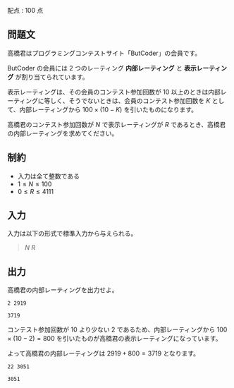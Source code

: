 配点 : $100$ 点

## 問題文

高橋君はプログラミングコンテストサイト「ButCoder」の会員です。

ButCoder の会員には $2$ つのレーティング **内部レーティング** と **表示レーティング** が割り当てられています。

表示レーティングは、その会員のコンテスト参加回数が $10$ 以上のときは内部レーティングに等しく、そうでないときは、会員のコンテスト参加回数を $K$ として、内部レーティングから $100 \times (10 - K)$ を引いたものになります。

高橋君のコンテスト参加回数が $N$ で表示レーティングが $R$ であるとき、高橋君の内部レーティングを求めてください。

## 制約

- 入力は全て整数である
- $1 \leq N \leq 100$
- $0 \leq R \leq 4111$

## 入力

入力は以下の形式で標準入力から与えられる。

> $N$ $R$

## 出力

高橋君の内部レーティングを出力せよ。

```input1
2 2919
```

```output1
3719
```

コンテスト参加回数が $10$ より少ない $2$ であるため、内部レーティングから $100 \times (10 - 2) = 800$ を引いたものが高橋君の表示レーティングになっています。

よって高橋君の内部レーティングは $2919 + 800 = 3719$ となります。

```input2
22 3051
```

```output2
3051
```